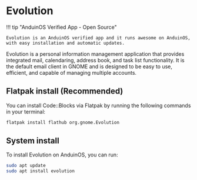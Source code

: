 # Evolution

!!! tip "AnduinOS Verified App - Open Source"

    Evolution is an AnduinOS verified app and it runs awesome on AnduinOS, with easy installation and automatic updates.

Evolution is a personal information management application that provides integrated mail, calendaring, address book, and task list functionality. It is the default email client in GNOME and is designed to be easy to use, efficient, and capable of managing multiple accounts.

## Flatpak install (Recommended)

You can install Code::Blocks via Flatpak by running the following commands in your terminal:

```bash
flatpak install flathub org.gnome.Evolution
```

## System install

To install Evolution on AnduinOS, you can run:

```bash title="Install Evolution"
sudo apt update
sudo apt install evolution
```
